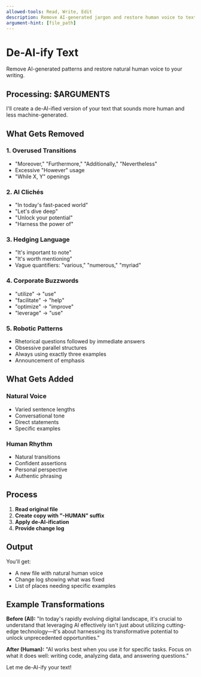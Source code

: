 ```yaml
---
allowed-tools: Read, Write, Edit
description: Remove AI-generated jargon and restore human voice to text
argument-hint: [file_path]
---
```


# De-AI-ify Text

Remove AI-generated patterns and restore natural human voice to your writing.

## Processing: $ARGUMENTS

I'll create a de-AI-ified version of your text that sounds more human and less
machine-generated.

## What Gets Removed

### 1. Overused Transitions

- "Moreover," "Furthermore," "Additionally," "Nevertheless"
- Excessive "However" usage
- "While X, Y" openings

### 2. AI Clichés

- "In today's fast-paced world"
- "Let's dive deep"
- "Unlock your potential"
- "Harness the power of"

### 3. Hedging Language

- "It's important to note"
- "It's worth mentioning"
- Vague quantifiers: "various," "numerous," "myriad"

### 4. Corporate Buzzwords

- "utilize" → "use"
- "facilitate" → "help"
- "optimize" → "improve"
- "leverage" → "use"

### 5. Robotic Patterns

- Rhetorical questions followed by immediate answers
- Obsessive parallel structures
- Always using exactly three examples
- Announcement of emphasis

## What Gets Added

### Natural Voice

- Varied sentence lengths
- Conversational tone
- Direct statements
- Specific examples

### Human Rhythm

- Natural transitions
- Confident assertions
- Personal perspective
- Authentic phrasing

## Process

1. **Read original file**
2. **Create copy with "-HUMAN" suffix**
3. **Apply de-AI-ification**
4. **Provide change log**

## Output

You'll get:

- A new file with natural human voice
- Change log showing what was fixed
- List of places needing specific examples

## Example Transformations

**Before (AI):** "In today's rapidly evolving digital landscape, it's crucial to
understand that leveraging AI effectively isn't just about utilizing
cutting-edge technology—it's about harnessing its transformative potential to
unlock unprecedented opportunities."

**After (Human):** "AI works best when you use it for specific tasks. Focus on
what it does well: writing code, analyzing data, and answering questions."

Let me de-AI-ify your text!
